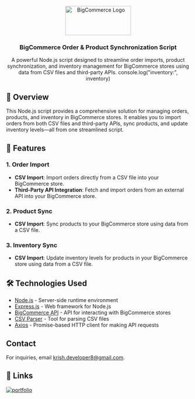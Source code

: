<div align="center">
  <a href="https://www.bigcommerce.com/">
    <img src="https://storage.googleapis.com/s.mkswft.com/RmlsZTphZDI0ZGJmZC0zNDExLTRjZTctOGJiZC01NDJkYzgyOTg1ZmQ=/bc-logo-dark.svg" alt="BigCommerce Logo" width="180" height="80">
  </a>
  <h3 align="center">BigCommerce Order & Product Synchronization Script</h3>
  <p align="center">
    A powerful Node.js script designed to streamline order imports, product synchronization, and inventory management for BigCommerce stores using data from CSV files and third-party APIs.
    console.log("inventory:", inventory)
  </p>
</div>

## 📖 Overview

This Node.js script provides a comprehensive solution for managing orders, products, and inventory in BigCommerce stores. It enables you to import orders from both CSV files and third-party APIs, sync products, and update inventory levels—all from one streamlined script.

## 🚀 Features

### 1. Order Import

- **CSV Import**: Import orders directly from a CSV file into your BigCommerce store.
- **Third-Party API Integration**: Fetch and import orders from an external API into your BigCommerce store.

### 2. Product Sync

- **CSV Import**: Sync products to your BigCommerce store using data from a CSV file.

### 3. Inventory Sync

- **CSV Import**: Update inventory levels for products in your BigCommerce store using data from a CSV file.

## 🛠️ Technologies Used

- [Node.js](https://nodejs.org) - Server-side runtime environment
- [Express.js](https://expressjs.com) - Web framework for Node.js
- [BigCommerce API](https://developer.bigcommerce.com/api-docs) - API for interacting with BigCommerce stores
- [CSV Parser](https://www.npmjs.com/package/csv-parser) - Tool for parsing CSV files
- [Axios](https://axios-http.com/) - Promise-based HTTP client for making API requests




## Contact

For inquiries, email [krish.developer8@gmail.com](mailto:krish.developer8@gmail.com).

## 🔗 Links

[![portfolio](https://img.shields.io/badge/my_portfolio-000?style=for-the-badge&logo=ko-fi&logoColor=white)](https://github.com/krish-developer)
